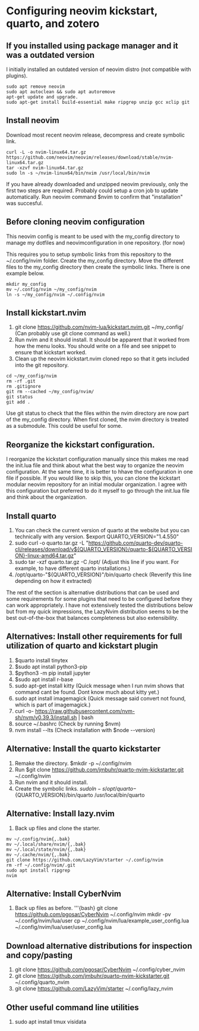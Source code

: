 # Configuring neovim kickstart, quarto, and zotero
## If you installed using package manager and it was a outdated version 
I initially installed an outdated version of neovim distro (not compatible with plugins).
```{bash}
sudo apt remove neovim
sudo apt autoclean && sudo apt autoremove
apt-get update and upgrade.
sudo apt-get install build-essential make ripgrep unzip gcc xclip git
```

## Install neovim
Download most recent neovim release, decompress and create symbolic link.
```{bash}
curl -L -o nvim-linux64.tar.gz https://github.com/neovim/neovim/releases/download/stable/nvim-linux64.tar.gz
tar -xzvf nvim-linux64.tar.gz
sudo ln -s ~/nvim-linux64/bin/nvim /usr/local/bin/nvim
```
If you have already downloaded and unzipped neovim previously, only the first two steps are required. Probably could setup a cron job to update automatically.
Run neovim command $nvim to confirm that "installation" was succesful. 

## Before cloning neovim configuration 
This neovim config is meant to be used with the my_config directory to manage my dotfiles and neovimconfiguration in one repository. (for now) 

This requires you to setup symbolic links from this repository to the ~/.config/nvim folder.
Create the my_config directory. Move the different files to the my_config directory then create the symbolic links. There is one example below. 
```{bash}
mkdir my_config
mv ~/.config/nvim ~/my_config/nvim
ln -s ~/my_config/nvim ~/.config/nvim
```
## Install kickstart.nvim
1. git clone https://github.com/nvim-lua/kickstart.nvim.git ~/my_config/ (Can probably use git clone command as well.)
2. Run nvim and it should install. It should be apparent that it worked from how the menu looks. You should write on a file and see snippet to ensure that kickstart worked. 
3. Clean up the neovim kickstart.nvim cloned repo so that it gets included into the git repository.
```{bash}
cd ~/my_config/nvim
rm -rf .git 
rm .gitignore
git rm --cached ~/my_config/nvim/
git status
git add .
```
Use git status to check that the files within the nvim directory are now part of the my_config directory. When first cloned, the nvim directory is treated as a submodule. This could be useful for some.

## Reorganize the kickstart configuration.
I reorganize the kickstart configuration manually since this makes me read the init.lua file and think about what the best way to organize the neovim configuration. At the same time, it is better to hhave the configuration in one file if possible.
If you would like to skip this, you can clone the kickstart modular neovim repository for an initial modular organization. I agree with this configuration but preferred to do it myself to go through the init.lua file and think about the organization.

## Install quarto  

1. You can check the current version of quarto at the website but you can technically with any version. $export QUARTO_VERSION="1.4.550"
2. sudo curl -o quarto.tar.gz -L "https://github.com/quarto-dev/quarto-cli/releases/download/v${QUARTO_VERSION}/quarto-${QUARTO_VERSION}-linux-amd64.tar.gz"
3. sudo tar -xzf quarto.tar.gz -C /opt/ (Adjust this line if you want. For example, to have different quarto installations.)
4. /opt/quarto-"${QUARTO_VERSION}"/bin/quarto check (Reverify this line depending on how it extracted)

The rest of the section is alternative distributions that can be used and some requirements for some plugins that need to be configured before they can work appropriately. 
I have not extensively tested the distributions below but from my quick impressions, the LazyNvim distribution seems to be the best out-of-the-box that balances completeness but also extensibility. 

## Alternatives: Install other requirements for full utilization of quarto and kickstart plugin
1. $quarto install tinytex
2. $sudo apt install python3-pip
3. $python3 -m pip install jupyter
4. $sudo apt install r-base
5. sudo apt-get install kitty (Quick message when I run nvim shows that command cant be found. Dont know much about kitty yet.)
6. sudo apt install imagemagick (Quick message said convert not found, which is part of imagemagick.)
7. curl -o- https://raw.githubusercontent.com/nvm-sh/nvm/v0.39.3/install.sh | bash
8. source ~/.bashrc (Check by running $nvm)
9. nvm install --lts (Check installation with $node --version)

## Alternative: Install the quarto kickstarter 
1. Remake the directory. $mkdir -p ~/.config/nvim
2. Run $git clone https://github.com/jmbuhr/quarto-nvim-kickstarter.git ~/.config/nvim
3. Run nvim and it should install. 
4. Create the symbolic links. 
$sudo ln -s /opt/quarto-${QUARTO_VERSION}/bin/quarto /usr/local/bin/quarto

## Alternative: Install lazy.nvim
1. Back up files and clone the starter. 

```{bash}
mv ~/.config/nvim{,.bak}
mv ~/.local/share/nvim/{,.bak}
mv ~/.local/state/nvim/{,.bak}
mv ~/.cache/nvim/{,.bak}
git clone https://github.com/LazyVim/starter ~/.config/nvim
rm -rf ~/.config/nvim/.git
sudo apt install ripgrep
nvim
```
## Alternative: Install CyberNvim
1. Back up files as before.
'''{bash}
git clone https://github.com/pgosar/CyberNvim ~/.config/nvim
mkdir -pv ~/.config/nvim/lua/user
cp ~/.config/nvim/lua/example_user_config.lua ~/.config/nvim/lua/user/user_config.lua

## Download alternative distributions for inspection and copy/pasting
1. git clone https://github.com/pgosar/CyberNvim ~/.config/cyber_nvim 
2. git clone https://github.com/jmbuhr/quarto-nvim-kickstarter.git ~/.config/quarto_nvim
3. git clone https://github.com/LazyVim/starter ~/.config/lazy_nvim

## Other useful command line utilities

1. sudo apt install tmux visidata
